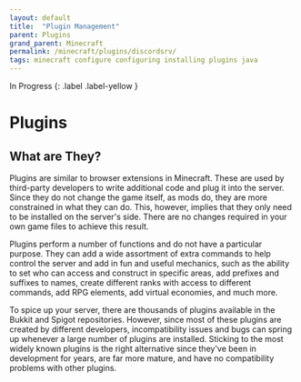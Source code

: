 ```yaml
---
layout: default
title:  "Plugin Management"
parent: Plugins
grand_parent: Minecraft
permalink: /minecraft/plugins/discordsrv/
tags: minecraft configure configuring installing plugins java
---
```


In Progress
{: .label .label-yellow }

# Plugins
## What are They?
Plugins are similar to browser extensions in Minecraft. These are used by third-party developers to write additional code and plug it into the server. Since they do not change the game itself, as mods do, they are more constrained in what they can do. This, however, implies that they only need to be installed on the server's side. There are no changes required in your own game files to achieve this result.

Plugins perform a number of functions and do not have a particular purpose. They can add a wide assortment of extra commands to help control the server and add in fun and useful mechanics, such as the ability to set who can access and construct in specific areas, add prefixes and suffixes to names, create different ranks with access to different commands, add RPG elements, add virtual economies, and much more.

To spice up your server, there are thousands of plugins available in the Bukkit and Spigot repositories. However, since most of these plugins are created by different developers, incompatibility issues and bugs can spring up whenever a large number of plugins are installed. Sticking to the most widely known plugins is the right alternative since they've been in development for years, are far more mature, and have no compatibility problems with other plugins.

